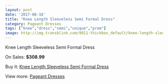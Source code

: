 ```yaml
---
layout: post
date: '2017-08-18'
title: "Knee Length Sleeveless Semi Formal Dress"
category: Pageant Dresses
tags: ["knee","dress","semi","unique","prom"]
image: http://img.transblink.com/9911-thickbox_default/knee-length-sleeveless-semi-formal-dress.jpg
---
```

Knee Length Sleeveless Semi Formal Dress

On Sales: **$308.99**
<a href="https://www.transblink.com/en/pageant-dresses/3217-knee-length-sleeveless-semi-formal-dress.html"><amp-img layout="responsive" width="600" height="600" src="//img.transblink.com/9911-thickbox_default/knee-length-sleeveless-semi-formal-dress.jpg" alt="Knee Length Sleeveless Semi Formal Dress 0" /></a>
<a href="https://www.transblink.com/en/pageant-dresses/3217-knee-length-sleeveless-semi-formal-dress.html"><amp-img layout="responsive" width="600" height="600" src="//img.transblink.com/9915-thickbox_default/knee-length-sleeveless-semi-formal-dress.jpg" alt="Knee Length Sleeveless Semi Formal Dress 1" /></a>
<a href="https://www.transblink.com/en/pageant-dresses/3217-knee-length-sleeveless-semi-formal-dress.html"><amp-img layout="responsive" width="600" height="600" src="//img.transblink.com/9914-thickbox_default/knee-length-sleeveless-semi-formal-dress.jpg" alt="Knee Length Sleeveless Semi Formal Dress 2" /></a>
<a href="https://www.transblink.com/en/pageant-dresses/3217-knee-length-sleeveless-semi-formal-dress.html"><amp-img layout="responsive" width="600" height="600" src="//img.transblink.com/9913-thickbox_default/knee-length-sleeveless-semi-formal-dress.jpg" alt="Knee Length Sleeveless Semi Formal Dress 3" /></a>
<a href="https://www.transblink.com/en/pageant-dresses/3217-knee-length-sleeveless-semi-formal-dress.html"><amp-img layout="responsive" width="600" height="600" src="//img.transblink.com/9912-thickbox_default/knee-length-sleeveless-semi-formal-dress.jpg" alt="Knee Length Sleeveless Semi Formal Dress 4" /></a>

Buy it: [Knee Length Sleeveless Semi Formal Dress](https://www.transblink.com/en/pageant-dresses/3217-knee-length-sleeveless-semi-formal-dress.html "Knee Length Sleeveless Semi Formal Dress")

View more: [Pageant Dresses](https://www.transblink.com/en/9-pageant-dresses "Pageant Dresses")